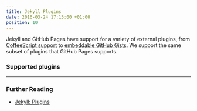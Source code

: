 ```yaml
---
title: Jekyll Plugins
date: 2016-03-24 17:15:00 +01:00
position: 10
---
```


Jekyll and GitHub Pages have support for a variety of external plugins, from [CoffeeScript support](https://github.com/jekyll/jekyll-coffeescript) to [embeddable GitHub Gists](https://github.com/jekyll/jekyll-gist). We support the same subset of plugins that GitHub Pages supports.

### Supported plugins

<ul class="supported-plugins"></ul>

---

### Further Reading

- [Jekyll: Plugins](https://jekyllrb.com/docs/plugins/)
